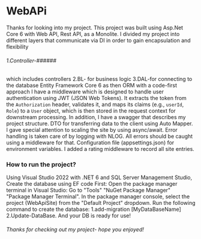 # WebAPi
Thanks for looking into my project. This project was built using Asp.Net Core 6 with Web API, Rest API, as a Monolite.
I divided my project into different layers that communicate via DI in order to gain encapsulation and flexibility
###### 1.Controller-######
which includes controllers 
2.BL- for business logic
3.DAL-for connecting to the database Entity Framework Core 6 as then ORM with a code-first approach
I have a middleware which is designed to handle user authentication using JWT (JSON Web Tokens). It extracts the token from the `Authorization` header, validates it, and maps its claims (e.g., `userId`, `Role`) to a `User` object, which is then stored in the request context for downstream processing.
In addition, I have a swagger that describes my project structure.
DTO for transferring data to the client using Auto Mapper.
I gave special attention to scaling the site by using async/await.
Error handling is taken care of by logging with NLOG. All errors should be caught using a middleware for that.
Configuration file (appsettings.json) for environment variables. I added a rating middleware to record all site entries.
### How to run the project?
Using Visual Studio 2022 with .NET 6 and SQL Server Management Studio,
Create the database using EF code First:
Open the package manager terminal in Visual Studio: Go to "Tools" "NuGet Package Manager" "Package Manager Terminal".
In the package manager console, select the project (WebApiSite) from the "Default Project" dropdown.
Run the following command to create the database:
1.add-migration [MyDataBaseName]
2.Update-DataBase.
And your DB is ready for use!
###### Thanks for checking out my project- hope you enjoyed!



